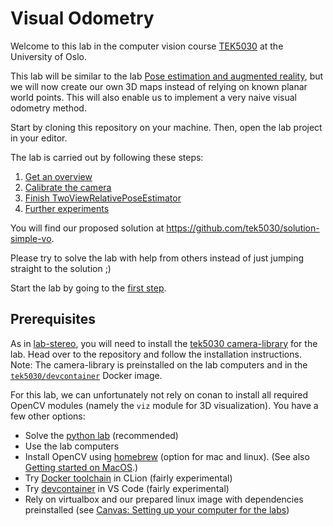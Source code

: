 # Visual Odometry

Welcome to this lab in the computer vision course [TEK5030] at the University of Oslo.

This lab will be similar to the lab [Pose estimation and augmented reality](https://github.com/tek5030/lab-pose-estimation), but we will now create our own 3D maps instead of relying on known planar world points.
This will also enable us to implement a very naive visual odometry method.

Start by cloning this repository on your machine.
Then, open the lab project in your editor.

The lab is carried out by following these steps:

1. [Get an overview](lab-guide/1-get-an-overview.md)
2. [Calibrate the camera](lab-guide/2-calibrate-the-camera.md)
3. [Finish TwoViewRelativePoseEstimator](lab-guide/3-finish-twoviewrelativeposeestimator.md)
4. [Further experiments](lab-guide/4-further-experiments.md)

You will find our proposed solution at https://github.com/tek5030/solution-simple-vo.

Please try to solve the lab with help from others instead of just jumping straight to the solution ;)

Start the lab by going to the [first step](lab-guide/1-get-an-overview.md).

## Prerequisites

As in [lab-stereo], you will need to install the [tek5030 camera-library] for the lab. Head over to the repository and follow the installation instructions.   
Note: The camera-library is preinstalled on the lab computers and in the [`tek5030/devcontainer`] Docker image.

For this lab, we can unfortunately not rely on conan to install all required OpenCV modules (namely the `viz` module for 3D visualization). You have a few other options:

- Solve the [python lab](https://github.com/tek5030/lab-simple-vo-py) (recommended)
- Use the lab computers
- Install OpenCV using [homebrew](https://brew.sh/) (option for mac and linux). (See also [Getting started on MacOS](https://tek5030.github.io/tutorial/macos.html).)
- Try [Docker toolchain][docker-toolchain] in CLion (fairly experimental)
- Try [devcontainer][devcontainer] in VS Code (fairly experimental)
- Rely on virtualbox and our prepared linux image with dependencies preinstalled (see [Canvas: Setting up your computer for the labs](https://uio.instructure.com/courses/44675/discussion_topics/295673))


[repo]:  https://github.com/tek5030/lab-simple-vo
[guide]: https://github.com/tek5030/lab-simple-vo/blob/master/README.md

[TEK5030]: https://www.uio.no/studier/emner/matnat/its/TEK5030/
[conan]: https://tek5030.github.io/tutorial/conan.html
[lab_intro]: https://github.com/tek5030/lab-intro/blob/master/cpp/lab-guide/1-open-project-in-clion.md#6-configure-project
[docker-toolchain]: https://tek5030.github.io/tutorial/docker-toolchain.html
[devcontainer]: https://tek5030.github.io/tutorial/devcontainer.html

[lab-stereo]: https://github.com/tek5030/lab-stereo
[tek5030 camera-library]: https://github.com/tek5030/camera-library
[`tek5030/devcontainer`]: https://hub.docker.com/r/tek5030/devcontainer